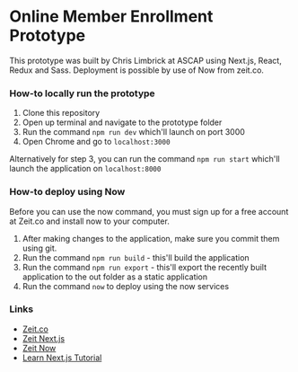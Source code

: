 # Online Member Enrollment Prototype

This prototype was built by Chris Limbrick at ASCAP using Next.js, React, Redux and Sass. Deployment is possible by use of Now from zeit.co.

### How-to locally run the prototype

1. Clone this repository
2. Open up terminal and navigate to the prototype folder
3. Run the command `npm run dev` which'll launch on port 3000
4. Open Chrome and go to `localhost:3000`

Alternatively for step 3, you can run the command `npm run start` which'll launch the application on `localhost:8000`

### How-to deploy using Now

Before you can use the now command, you must sign up for a free account at Zeit.co and install now to your computer.

1. After making changes to the application, make sure you commit them using git.
2. Run the command `npm run build` - this'll build the application
3. Run the command `npm run export` - this'll export the recently built application to the out folder as a static application
4. Run the command `now` to deploy using the now services


### Links

- [Zeit.co](http://www.zeit.co)
- [Zeit Next.js](https://github.com/zeit/next.js/)
- [Zeit Now](https://zeit.co/now)
- [Learn Next.js Tutorial](https://learnnextjs.com/)
